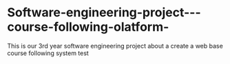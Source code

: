 # Software-engineering-project---course-following-olatform-
This is our 3rd year software engineering project about a create a web base course following system
test
